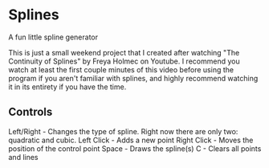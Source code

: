 # Splines
A fun little spline generator

This is just a small weekend project that I created after watching "The Continuity of Splines" by Freya Holmec on Youtube.
I recommend you watch at least the first couple minutes of this video before using the program if you aren't familiar with 
splines, and highly recommend watching it in its entirety if you have the time.

## Controls
Left/Right - Changes the type of spline. Right now there are only two: quadratic and cubic.
Left Click - Adds a new point
Right Click - Moves the position of the control point
Space - Draws the spline(s)
C - Clears all points and lines
